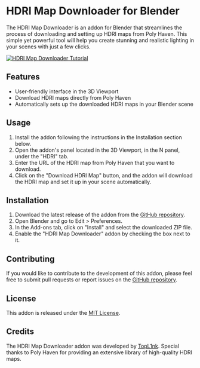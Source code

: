 # HDRI Map Downloader for Blender

The HDRI Map Downloader is an addon for Blender that streamlines the process of downloading and setting up HDRI maps from Poly Haven. This simple yet powerful tool will help you create stunning and realistic lighting in your scenes with just a few clicks.

[![HDRI Map Downloader Tutorial](https://i.ytimg.com/vi/BGdnM_gWsw8/hqdefault.jpg)](https://www.youtube.com/watch?v=BGdnM_gWsw8)

## Features

- User-friendly interface in the 3D Viewport
- Download HDRI maps directly from Poly Haven
- Automatically sets up the downloaded HDRI maps in your Blender scene

## Usage

1. Install the addon following the instructions in the Installation section below.
2. Open the addon's panel located in the 3D Viewport, in the N panel, under the "HDRI" tab.
3. Enter the URL of the HDRI map from Poly Haven that you want to download.
4. Click on the "Download HDRI Map" button, and the addon will download the HDRI map and set it up in your scene automatically.

## Installation

1. Download the latest release of the addon from the [GitHub repository](https://github.com/Topl1nk/hdri_map_downloader/releases).
2. Open Blender and go to Edit > Preferences.
3. In the Add-ons tab, click on "Install" and select the downloaded ZIP file.
4. Enable the "HDRI Map Downloader" addon by checking the box next to it.

## Contributing

If you would like to contribute to the development of this addon, please feel free to submit pull requests or report issues on the [GitHub repository](https://github.com/Topl1nk/hdri_map_downloader).

## License

This addon is released under the [MIT License](./LICENSE).

## Credits

The HDRI Map Downloader addon was developed by [TopL1nk](https://github.com/Topl1nk). Special thanks to Poly Haven for providing an extensive library of high-quality HDRI maps.

